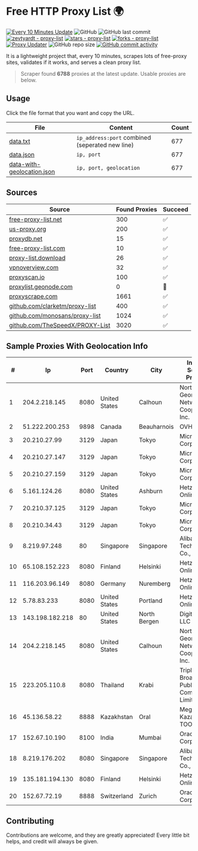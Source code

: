 
# Free HTTP Proxy List 🌍

[![Every 10 Minutes Update](https://github.com/mertguvencli/http-proxy-list/actions/workflows/main.yml/badge.svg?branch=main)](https://github.com/mertguvencli/http-proxy-list/actions/workflows/main.yml)
![GitHub](https://img.shields.io/github/license/mertguvencli/http-proxy-list)
![GitHub last commit](https://img.shields.io/github/last-commit/mertguvencli/http-proxy-list)
[![zevtyardt - proxy-list](https://img.shields.io/static/v1?label=zevtyardt&message=proxy-list&color=blue&logo=github)](https://github.com/zevtyardt/proxy-list "Go to GitHub repo")
[![stars - proxy-list](https://img.shields.io/github/stars/zevtyardt/proxy-list?style=social)](https://github.com/zevtyardt/proxy-list)
[![forks - proxy-list](https://img.shields.io/github/forks/zevtyardt/proxy-list?style=social)](https://github.com/zevtyardt/proxy-list)
[![Proxy Updater](https://github.com/zevtyardt/proxy-list/workflows/Proxy%20Updater/badge.svg)](https://github.com/zevtyardt/proxy-list/actions?query=workflow:"Proxy+Updater")
![GitHub repo size](https://img.shields.io/github/repo-size/zevtyardt/proxy-list)
[![GitHub commit activity](https://img.shields.io/github/commit-activity/m/zevtyardt/proxy-list?logo=commits)](https://github.com/zevtyardt/proxy-list/commits/main)

It is a lightweight project that, every 10 minutes, scrapes lots of free-proxy sites, validates if it works, and serves a clean proxy list.

> Scraper found **6788** proxies at the latest update. Usable proxies are below.

## Usage

Click the file format that you want and copy the URL.

|File|Content|Count|
|----|-------|-----|
|[data.txt](https://raw.githubusercontent.com/mertguvencli/http-proxy-list/main/proxy-list/data.txt)|`ip_address:port` combined (seperated new line)|677|
|[data.json](https://raw.githubusercontent.com/mertguvencli/http-proxy-list/main/proxy-list/data.json)|`ip, port`|677|
|[data-with-geolocation.json](https://raw.githubusercontent.com/mertguvencli/http-proxy-list/main/proxy-list/data-with-geolocation.json)|`ip, port, geolocation`|677|

## Sources

|Source|Found Proxies|Succeed|
|------|-------------|-------|
|[free-proxy-list.net](https://free-proxy-list.net)|300|✅|
|[us-proxy.org](https://www.us-proxy.org)|200|✅|
|[proxydb.net](http://proxydb.net)|15|✅|
|[free-proxy-list.com](https://free-proxy-list.com/?page=&port=&type%5B%5D=http&type%5B%5D=https&up_time=0&search=Search)|10|✅|
|[proxy-list.download](https://www.proxy-list.download/HTTP)|26|✅|
|[vpnoverview.com](https://vpnoverview.com/privacy/anonymous-browsing/free-proxy-servers)|32|✅|
|[proxyscan.io](https://www.proxyscan.io)|100|✅|
|[proxylist.geonode.com](https://proxylist.geonode.com/api/proxy-list?limit=300&page=1&sort_by=lastChecked&sort_type=desc&protocols=http,https)|0|🚫|
|[proxyscrape.com](https://api.proxyscrape.com/v2/?request=displayproxies&protocol=http&timeout=10000&country=all&ssl=all&anonymity=all)|1661|✅|
|[github.com/clarketm/proxy-list](https://raw.githubusercontent.com/clarketm/proxy-list/master/proxy-list-raw.txt)|400|✅|
|[github.com/monosans/proxy-list](https://raw.githubusercontent.com/monosans/proxy-list/main/proxies/http.txt)|1024|✅|
|[github.com/TheSpeedX/PROXY-List](https://raw.githubusercontent.com/TheSpeedX/PROXY-List/master/http.txt)|3020|✅|


## Sample Proxies With Geolocation Info

|#|Ip|Port|Country|City|Internet Service Provider|
|-|--|----|-------|----|-------------------------|
|1|204.2.218.145|8080|United States|Calhoun|North Georgia Network Cooperative, Inc.|
|2|51.222.200.253|9898|Canada|Beauharnois|OVH SAS|
|3|20.210.27.99|3129|Japan|Tokyo|Microsoft Corporation|
|4|20.210.27.147|3129|Japan|Tokyo|Microsoft Corporation|
|5|20.210.27.159|3129|Japan|Tokyo|Microsoft Corporation|
|6|5.161.124.26|8080|United States|Ashburn|Hetzner Online GmbH|
|7|20.210.37.125|3129|Japan|Tokyo|Microsoft Corporation|
|8|20.210.34.43|3129|Japan|Tokyo|Microsoft Corporation|
|9|8.219.97.248|80|Singapore|Singapore|Alibaba (US) Technology Co., Ltd.|
|10|65.108.152.223|8080|Finland|Helsinki|Hetzner Online GmbH|
|11|116.203.96.149|8080|Germany|Nuremberg|Hetzner Online GmbH|
|12|5.78.83.233|8080|United States|Portland|Hetzner Online GmbH|
|13|143.198.182.218|80|United States|North Bergen|DigitalOcean, LLC|
|14|204.2.218.145|8080|United States|Calhoun|North Georgia Network Cooperative, Inc.|
|15|223.205.110.8|8080|Thailand|Krabi|Triple T Broadband Public Company Limited|
|16|45.136.58.22|8888|Kazakhstan|Oral|Megahost Kazakhstan TOO|
|17|152.67.10.190|8100|India|Mumbai|Oracle Corporation|
|18|8.219.176.202|8080|Singapore|Singapore|Alibaba (US) Technology Co., Ltd.|
|19|135.181.194.130|8080|Finland|Helsinki|Hetzner Online GmbH|
|20|152.67.72.19|8888|Switzerland|Zurich|Oracle Corporation|



## Contributing

Contributions are welcome, and they are greatly appreciated! Every
little bit helps, and credit will always be given.

